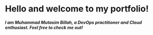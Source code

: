 <h1>Hello and welcome to my portfolio!</h1>

<h5><p>I am Muhammad Mutasim Billah, a DevOps practitioner and Cloud enthusiast. Feel free to check me out!</p></h5>

